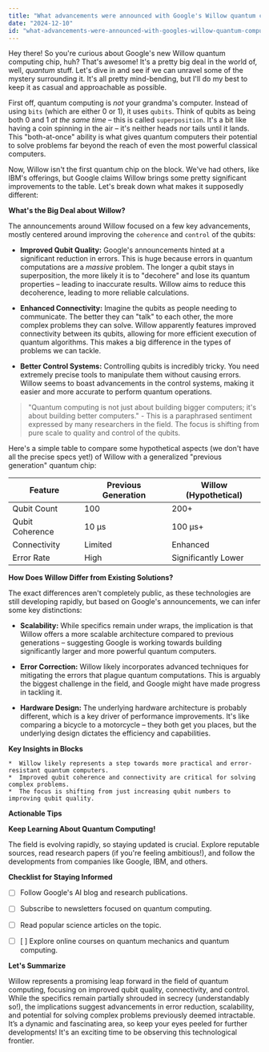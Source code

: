 ```yaml
---
title: "What advancements were announced with Google's Willow quantum computing chip, and how do they differ from existing quantum solutions?"
date: "2024-12-10"
id: "what-advancements-were-announced-with-googles-willow-quantum-computing-chip-and-how-do-they-differ-from-existing-quantum-solutions"
---
```


Hey there!  So you're curious about Google's new Willow quantum computing chip, huh?  That's awesome!  It's a pretty big deal in the world of, well, *quantum* stuff.  Let's dive in and see if we can unravel some of the mystery surrounding it.  It's all pretty mind-bending, but I'll do my best to keep it as casual and approachable as possible.

First off,  quantum computing is *not* your grandma's computer.  Instead of using `bits` (which are either 0 or 1), it uses `qubits`.  Think of qubits as being both 0 and 1 *at the same time* – this is called `superposition`.  It's a bit like having a coin spinning in the air – it's neither heads nor tails until it lands.  This "both-at-once" ability is what gives quantum computers their potential to solve problems far beyond the reach of even the most powerful classical computers.

Now, Willow isn't the first quantum chip on the block.  We've had others, like IBM's offerings, but Google claims Willow brings some pretty significant improvements to the table. Let's break down what makes it supposedly different:

**What's the Big Deal about Willow?**

The announcements around Willow focused on a few key advancements, mostly centered around improving the `coherence` and `control` of the qubits:

* **Improved Qubit Quality:** Google's announcements hinted at a significant reduction in errors.  This is huge because errors in quantum computations are a *massive* problem.  The longer a qubit stays in superposition, the more likely it is to "decohere" and lose its quantum properties – leading to inaccurate results.  Willow aims to reduce this decoherence, leading to more reliable calculations.

* **Enhanced Connectivity:**  Imagine the qubits as people needing to communicate.  The better they can "talk" to each other, the more complex problems they can solve.  Willow apparently features improved connectivity between its qubits, allowing for more efficient execution of quantum algorithms.  This makes a big difference in the types of problems we can tackle.


* **Better Control Systems:**  Controlling qubits is incredibly tricky. You need extremely precise tools to manipulate them without causing errors. Willow seems to boast advancements in the control systems, making it easier and more accurate to perform quantum operations.


> "Quantum computing is not just about building bigger computers; it's about building better computers." -  This is a paraphrased sentiment expressed by many researchers in the field. The focus is shifting from pure scale to quality and control of the qubits.


Here's a simple table to compare some hypothetical aspects (we don't have all the precise specs yet!) of Willow with a generalized "previous generation" quantum chip:


| Feature          | Previous Generation | Willow (Hypothetical) |
|-----------------|----------------------|-----------------------|
| Qubit Count       | 100                  | 200+                  |
| Qubit Coherence   | 10 µs                | 100 µs+               |
| Connectivity     | Limited              | Enhanced              |
| Error Rate       | High                  | Significantly Lower   |


**How Does Willow Differ from Existing Solutions?**

The exact differences aren't completely public, as these technologies are still developing rapidly, but based on Google's announcements, we can infer some key distinctions:

* **Scalability:** While specifics remain under wraps, the implication is that Willow offers a more scalable architecture compared to previous generations – suggesting Google is working towards building significantly larger and more powerful quantum computers.

* **Error Correction:**  Willow likely incorporates advanced techniques for mitigating the errors that plague quantum computations.   This is arguably the biggest challenge in the field, and Google might have made progress in tackling it.

* **Hardware Design:**  The underlying hardware architecture is probably different, which is a key driver of performance improvements.  It's like comparing a bicycle to a motorcycle – they both get you places, but the underlying design dictates the efficiency and capabilities.


**Key Insights in Blocks**

```
*  Willow likely represents a step towards more practical and error-resistant quantum computers.
*  Improved qubit coherence and connectivity are critical for solving complex problems.
*  The focus is shifting from just increasing qubit numbers to improving qubit quality.
```


**Actionable Tips**

**Keep Learning About Quantum Computing!**

The field is evolving rapidly, so staying updated is crucial.  Explore reputable sources, read research papers (if you're feeling ambitious!), and follow the developments from companies like Google, IBM, and others.

**Checklist for Staying Informed**

- [ ] Follow Google's AI blog and research publications.
- [ ] Subscribe to newsletters focused on quantum computing.
- [ ] Read popular science articles on the topic.
- [ ] [ ] Explore online courses on quantum mechanics and quantum computing.


**Let's Summarize**

Willow represents a promising leap forward in the field of quantum computing, focusing on improved qubit quality, connectivity, and control.  While the specifics remain partially shrouded in secrecy (understandably so!), the implications suggest advancements in error reduction, scalability, and potential for solving complex problems previously deemed intractable.  It’s a dynamic and fascinating area, so keep your eyes peeled for further developments!  It's an exciting time to be observing this technological frontier.
